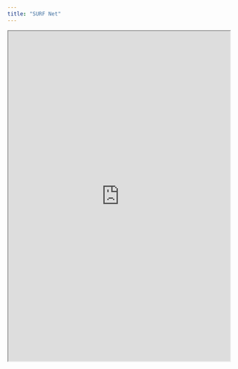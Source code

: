 ```yaml
---
title: "SURF Net"
---
```



<iframe height="750" width="100%" src="https://ewelton.github.io/ktest/wiki.html#SURF%20Net"></iframe>

